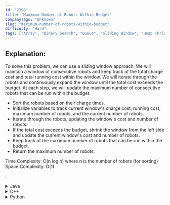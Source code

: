 ```yaml
---
id: "2398"
title: "Maximum Number of Robots Within Budget"
companyTags: "Unknown"
slug: "maximum-number-of-robots-within-budget"
difficulty: "Hard"
tags: ["Array", "Binary Search", "Queue", "Sliding Window", "Heap (Priority Queue)", "Prefix Sum", "Monotonic Queue"]
---
```


## Explanation:
To solve this problem, we can use a sliding window approach. We will maintain a window of consecutive robots and keep track of the total charge cost and total running cost within the window. We will iterate through the robots and continuously expand the window until the total cost exceeds the budget. At each step, we will update the maximum number of consecutive robots that can be run within the budget.

- Sort the robots based on their charge times.
- Initialize variables to track current window's charge cost, running cost, maximum number of robots, and the current number of robots.
- Iterate through the robots, updating the window's cost and number of robots.
- If the total cost exceeds the budget, shrink the window from the left side and update the current window's cost and number of robots.
- Keep track of the maximum number of robots that can be run within the budget.
- Return the maximum number of robots.

Time Complexity: O(n log n) where n is the number of robots (for sorting)
Space Complexity: O(1)

:

<details>
<summary>Java</summary>

```java
import java.util.Arrays;

class Solution {
    public int maxNumberOfRobots(int[] chargeTimes, int[] runningCosts, int budget) {
        int n = chargeTimes.length;
        int[][] robots = new int[n][2];
        for (int i = 0; i < n; i++) {
            robots[i] = new int[]{chargeTimes[i], runningCosts[i]};
        }
        Arrays.sort(robots, (a, b) -> a[0] - b[0]);

        int maxRobots = 0;
        long totalCharge = 0, totalRunning = 0;
        int left = 0;

        for (int right = 0; right < n; right++) {
            totalCharge += robots[right][0];
            totalRunning += robots[right][1];
            
            while (totalCharge + (long)totalRunning * (right - left) > budget) {
                totalCharge -= robots[left][0];
                totalRunning -= robots[left][1];
                left++;
            }

            maxRobots = Math.max(maxRobots, right - left + 1);
        }

        return maxRobots;
    }
}
```
</details>

<details>
<summary>C++</summary>

```cpp
#include <vector>
#include <algorithm>

class Solution {
public:
    int maxNumberOfRobots(std::vector<int>& chargeTimes, std::vector<int>& runningCosts, int budget) {
        int n = chargeTimes.size();
        std::vector<std::pair<int, int>> robots;
        for (int i = 0; i < n; i++) {
            robots.push_back({chargeTimes[i], runningCosts[i]});
        }
        std::sort(robots.begin(), robots.end());

        int maxRobots = 0;
        long totalCharge = 0, totalRunning = 0;
        int left = 0;

        for (int right = 0; right < n; right++) {
            totalCharge += robots[right].first;
            totalRunning += robots[right].second;

            while (totalCharge + (long)totalRunning * (right - left) > budget) {
                totalCharge -= robots[left].first;
                totalRunning -= robots[left].second;
                left++;
            }

            maxRobots = std::max(maxRobots, right - left + 1);
        }

        return maxRobots;
    }
};
```
</details>

<details>
<summary>Python</summary>

```python
class Solution:
    def maxNumberOfRobots(self, chargeTimes, runningCosts, budget):
        n = len(chargeTimes)
        robots = sorted(zip(chargeTimes, runningCosts))
        
        maxRobots = 0
        totalCharge = 0
        totalRunning = 0
        left = 0
        
        for right in range(n):
            totalCharge += robots[right][0]
            totalRunning += robots[right][1]
            
            while totalCharge + totalRunning * (right - left) > budget:
                totalCharge -= robots[left][0]
                totalRunning -= robots[left][1]
                left += 1
                
            maxRobots = max(maxRobots, right - left + 1)
        
        return maxRobots
```
</details>
